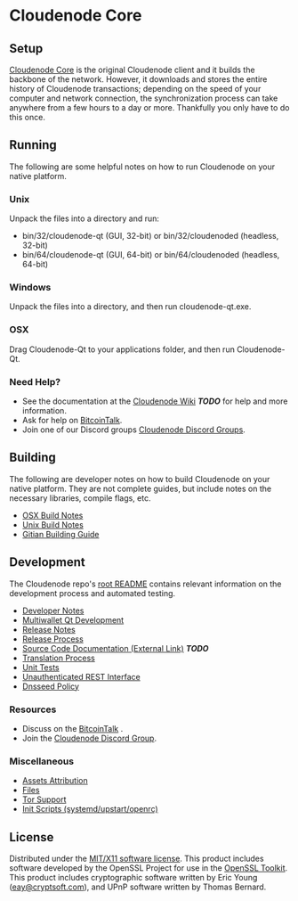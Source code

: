 Cloudenode Core
=====================

Setup
---------------------
[Cloudenode Core](https://github.com/cloudenode-project/cloudenode) is the original Cloudenode client and it builds the backbone of the network. However, it downloads and stores the entire history of Cloudenode transactions; depending on the speed of your computer and network connection, the synchronization process can take anywhere from a few hours to a day or more. Thankfully you only have to do this once.

Running
---------------------
The following are some helpful notes on how to run Cloudenode on your native platform.

### Unix

Unpack the files into a directory and run:

- bin/32/cloudenode-qt (GUI, 32-bit) or bin/32/cloudenoded (headless, 32-bit)
- bin/64/cloudenode-qt (GUI, 64-bit) or bin/64/cloudenoded (headless, 64-bit)

### Windows

Unpack the files into a directory, and then run cloudenode-qt.exe.

### OSX

Drag Cloudenode-Qt to your applications folder, and then run Cloudenode-Qt.

### Need Help?

* See the documentation at the [Cloudenode Wiki](https://en.bitcoin.it/wiki/Main_Page) ***TODO***
for help and more information.
* Ask for help on [BitcoinTalk](https://bitcointalk.org/index.php?topic=2956408.0).
* Join one of our Discord groups [Cloudenode Discord Groups](https://discord.gg/8tbvMQM).

Building
---------------------
The following are developer notes on how to build Cloudenode on your native platform. They are not complete guides, but include notes on the necessary libraries, compile flags, etc.

- [OSX Build Notes](build-osx.md)
- [Unix Build Notes](build-unix.md)
- [Gitian Building Guide](gitian-building.md)

Development
---------------------
The Cloudenode repo's [root README](https://github.com/cloudenode-project/cloudenode/blob/master/README.md) contains relevant information on the development process and automated testing.

- [Developer Notes](developer-notes.md)
- [Multiwallet Qt Development](multiwallet-qt.md)
- [Release Notes](release-notes.md)
- [Release Process](release-process.md)
- [Source Code Documentation (External Link)](https://dev.visucore.com/bitcoin/doxygen/) ***TODO***
- [Translation Process](translation_process.md)
- [Unit Tests](unit-tests.md)
- [Unauthenticated REST Interface](REST-interface.md)
- [Dnsseed Policy](dnsseed-policy.md)

### Resources

* Discuss on the [BitcoinTalk](https://bitcointalk.org/index.php?topic=2956408.0) .
* Join the [Cloudenode Discord Group](https://discord.gg/8tbvMQM).

### Miscellaneous
- [Assets Attribution](assets-attribution.md)
- [Files](files.md)
- [Tor Support](tor.md)
- [Init Scripts (systemd/upstart/openrc)](init.md)

License
---------------------
Distributed under the [MIT/X11 software license](http://www.opensource.org/licenses/mit-license.php).
This product includes software developed by the OpenSSL Project for use in the [OpenSSL Toolkit](https://www.openssl.org/). This product includes
cryptographic software written by Eric Young ([eay@cryptsoft.com](mailto:eay@cryptsoft.com)), and UPnP software written by Thomas Bernard.

